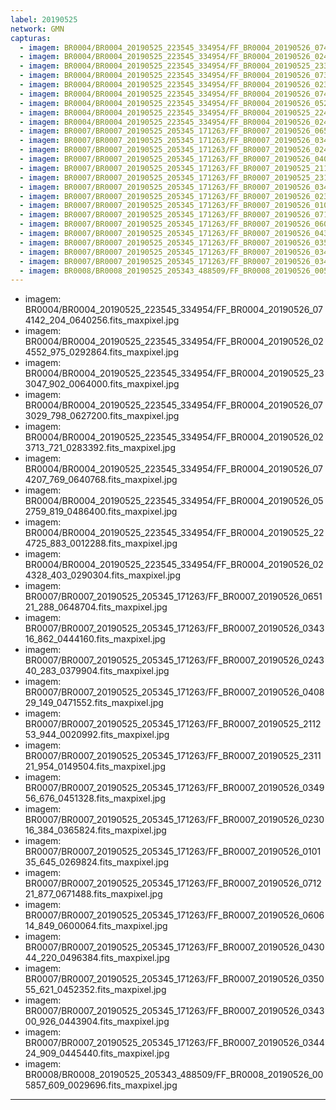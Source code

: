 ```yaml
---
label: 20190525
network: GMN
capturas:
  - imagem: BR0004/BR0004_20190525_223545_334954/FF_BR0004_20190526_074142_204_0640256.fits_maxpixel.jpg
  - imagem: BR0004/BR0004_20190525_223545_334954/FF_BR0004_20190526_024552_975_0292864.fits_maxpixel.jpg
  - imagem: BR0004/BR0004_20190525_223545_334954/FF_BR0004_20190525_233047_902_0064000.fits_maxpixel.jpg
  - imagem: BR0004/BR0004_20190525_223545_334954/FF_BR0004_20190526_073029_798_0627200.fits_maxpixel.jpg
  - imagem: BR0004/BR0004_20190525_223545_334954/FF_BR0004_20190526_023713_721_0283392.fits_maxpixel.jpg
  - imagem: BR0004/BR0004_20190525_223545_334954/FF_BR0004_20190526_074207_769_0640768.fits_maxpixel.jpg
  - imagem: BR0004/BR0004_20190525_223545_334954/FF_BR0004_20190526_052759_819_0486400.fits_maxpixel.jpg
  - imagem: BR0004/BR0004_20190525_223545_334954/FF_BR0004_20190525_224725_883_0012288.fits_maxpixel.jpg
  - imagem: BR0004/BR0004_20190525_223545_334954/FF_BR0004_20190526_024328_403_0290304.fits_maxpixel.jpg
  - imagem: BR0007/BR0007_20190525_205345_171263/FF_BR0007_20190526_065121_288_0648704.fits_maxpixel.jpg
  - imagem: BR0007/BR0007_20190525_205345_171263/FF_BR0007_20190526_034316_862_0444160.fits_maxpixel.jpg
  - imagem: BR0007/BR0007_20190525_205345_171263/FF_BR0007_20190526_024340_283_0379904.fits_maxpixel.jpg
  - imagem: BR0007/BR0007_20190525_205345_171263/FF_BR0007_20190526_040829_149_0471552.fits_maxpixel.jpg
  - imagem: BR0007/BR0007_20190525_205345_171263/FF_BR0007_20190525_211253_944_0020992.fits_maxpixel.jpg
  - imagem: BR0007/BR0007_20190525_205345_171263/FF_BR0007_20190525_231121_954_0149504.fits_maxpixel.jpg
  - imagem: BR0007/BR0007_20190525_205345_171263/FF_BR0007_20190526_034956_676_0451328.fits_maxpixel.jpg
  - imagem: BR0007/BR0007_20190525_205345_171263/FF_BR0007_20190526_023016_384_0365824.fits_maxpixel.jpg
  - imagem: BR0007/BR0007_20190525_205345_171263/FF_BR0007_20190526_010135_645_0269824.fits_maxpixel.jpg
  - imagem: BR0007/BR0007_20190525_205345_171263/FF_BR0007_20190526_071221_877_0671488.fits_maxpixel.jpg
  - imagem: BR0007/BR0007_20190525_205345_171263/FF_BR0007_20190526_060614_849_0600064.fits_maxpixel.jpg
  - imagem: BR0007/BR0007_20190525_205345_171263/FF_BR0007_20190526_043044_220_0496384.fits_maxpixel.jpg
  - imagem: BR0007/BR0007_20190525_205345_171263/FF_BR0007_20190526_035055_621_0452352.fits_maxpixel.jpg
  - imagem: BR0007/BR0007_20190525_205345_171263/FF_BR0007_20190526_034300_926_0443904.fits_maxpixel.jpg
  - imagem: BR0007/BR0007_20190525_205345_171263/FF_BR0007_20190526_034424_909_0445440.fits_maxpixel.jpg
  - imagem: BR0008/BR0008_20190525_205343_488509/FF_BR0008_20190526_005857_609_0029696.fits_maxpixel.jpg
---
```

  - imagem: BR0004/BR0004_20190525_223545_334954/FF_BR0004_20190526_074142_204_0640256.fits_maxpixel.jpg
  - imagem: BR0004/BR0004_20190525_223545_334954/FF_BR0004_20190526_024552_975_0292864.fits_maxpixel.jpg
  - imagem: BR0004/BR0004_20190525_223545_334954/FF_BR0004_20190525_233047_902_0064000.fits_maxpixel.jpg
  - imagem: BR0004/BR0004_20190525_223545_334954/FF_BR0004_20190526_073029_798_0627200.fits_maxpixel.jpg
  - imagem: BR0004/BR0004_20190525_223545_334954/FF_BR0004_20190526_023713_721_0283392.fits_maxpixel.jpg
  - imagem: BR0004/BR0004_20190525_223545_334954/FF_BR0004_20190526_074207_769_0640768.fits_maxpixel.jpg
  - imagem: BR0004/BR0004_20190525_223545_334954/FF_BR0004_20190526_052759_819_0486400.fits_maxpixel.jpg
  - imagem: BR0004/BR0004_20190525_223545_334954/FF_BR0004_20190525_224725_883_0012288.fits_maxpixel.jpg
  - imagem: BR0004/BR0004_20190525_223545_334954/FF_BR0004_20190526_024328_403_0290304.fits_maxpixel.jpg
  - imagem: BR0007/BR0007_20190525_205345_171263/FF_BR0007_20190526_065121_288_0648704.fits_maxpixel.jpg
  - imagem: BR0007/BR0007_20190525_205345_171263/FF_BR0007_20190526_034316_862_0444160.fits_maxpixel.jpg
  - imagem: BR0007/BR0007_20190525_205345_171263/FF_BR0007_20190526_024340_283_0379904.fits_maxpixel.jpg
  - imagem: BR0007/BR0007_20190525_205345_171263/FF_BR0007_20190526_040829_149_0471552.fits_maxpixel.jpg
  - imagem: BR0007/BR0007_20190525_205345_171263/FF_BR0007_20190525_211253_944_0020992.fits_maxpixel.jpg
  - imagem: BR0007/BR0007_20190525_205345_171263/FF_BR0007_20190525_231121_954_0149504.fits_maxpixel.jpg
  - imagem: BR0007/BR0007_20190525_205345_171263/FF_BR0007_20190526_034956_676_0451328.fits_maxpixel.jpg
  - imagem: BR0007/BR0007_20190525_205345_171263/FF_BR0007_20190526_023016_384_0365824.fits_maxpixel.jpg
  - imagem: BR0007/BR0007_20190525_205345_171263/FF_BR0007_20190526_010135_645_0269824.fits_maxpixel.jpg
  - imagem: BR0007/BR0007_20190525_205345_171263/FF_BR0007_20190526_071221_877_0671488.fits_maxpixel.jpg
  - imagem: BR0007/BR0007_20190525_205345_171263/FF_BR0007_20190526_060614_849_0600064.fits_maxpixel.jpg
  - imagem: BR0007/BR0007_20190525_205345_171263/FF_BR0007_20190526_043044_220_0496384.fits_maxpixel.jpg
  - imagem: BR0007/BR0007_20190525_205345_171263/FF_BR0007_20190526_035055_621_0452352.fits_maxpixel.jpg
  - imagem: BR0007/BR0007_20190525_205345_171263/FF_BR0007_20190526_034300_926_0443904.fits_maxpixel.jpg
  - imagem: BR0007/BR0007_20190525_205345_171263/FF_BR0007_20190526_034424_909_0445440.fits_maxpixel.jpg
  - imagem: BR0008/BR0008_20190525_205343_488509/FF_BR0008_20190526_005857_609_0029696.fits_maxpixel.jpg
---
